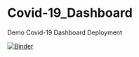 # Covid-19_Dashboard
Demo Covid-19 Dashboard Deployment

[![Binder](https://mybinder.org/badge_logo.svg)](https://mybinder.org/v2/gh/yiang001/Covid-19_Dashboard/HEAD?urlpath=voila%2Frender%2FDashboard.ipynb)
